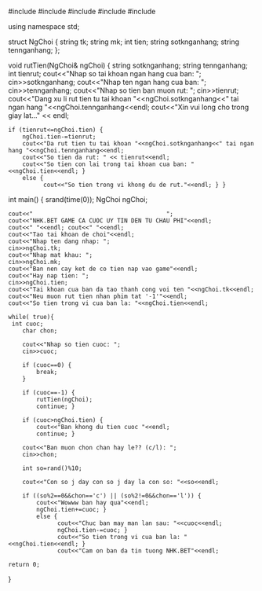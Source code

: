 #include <iostream>
#include <cstdlib>
#include <ctime>
#include <string>
#include <random>

using namespace std;

struct NgChoi {
    string tk;
    string mk;
    int tien;
    string sotknganhang;
    string tennganhang; };

void rutTien(NgChoi& ngChoi) {
    string sotknganhang;
    string tennganhang;
    int tienrut;
    cout<<"Nhap so tai khoan ngan hang cua ban: ";
    cin>>sotknganhang;
    cout<<"Nhap ten ngan hang cua ban: ";
    cin>>tennganhang;
    cout<<"Nhap so tien ban muon rut: ";
    cin>>tienrut;
    cout<<"Dang xu li rut tien tu tai khoan "<<ngChoi.sotknganhang<<" tai ngan hang "<<ngChoi.tennganhang<<endl;
    cout<<"Xin vui long cho trong giay lat..." << endl;

    if (tienrut<=ngChoi.tien) {
        ngChoi.tien-=tienrut;
        cout<<"Da rut tien tu tai khoan "<<ngChoi.sotknganhang<<" tai ngan hang "<<ngChoi.tennganhang<<endl;
        cout<<"So tien da rut: " << tienrut<<endl;
        cout<<"So tien con lai trong tai khoan cua ban: "<<ngChoi.tien<<endl; }
        else {
              cout<<"So tien trong vi khong du de rut."<<endl; } }

int main() {
    srand(time(0));
    NgChoi ngChoi;

    cout<<"                                      ";
    cout<<"NHK.BET GAME CA CUOC UY TIN DEN TU CHAU PHI"<<endl;
    cout<<" "<<endl; cout<<" "<<endl;
    cout<<"Tao tai khoan de choi"<<endl;
    cout<<"Nhap ten dang nhap: ";
    cin>>ngChoi.tk;
    cout<<"Nhap mat khau: ";
    cin>>ngChoi.mk;
    cout<<"Ban nen cay ket de co tien nap vao game"<<endl;
    cout<<"Hay nap tien: ";
    cin>>ngChoi.tien;
    cout<<"Tai khoan cua ban da tao thanh cong voi ten "<<ngChoi.tk<<endl;
    cout<<"Neu muon rut tien nhan phim tat '-1'"<<endl;
    cout<<"So tien trong vi cua ban la: "<<ngChoi.tien<<endl;

    while( true){
     int cuoc;
        char chon;

        cout<<"Nhap so tien cuoc: ";
        cin>>cuoc;

        if (cuoc==0) {
            break;
        }

        if (cuoc==-1) {
            rutTien(ngChoi);
            continue; }

        if (cuoc>ngChoi.tien) {
            cout<<"Ban khong du tien cuoc "<<endl;
            continue; }

        cout<<"Ban muon chon chan hay le?? (c/l): ";
        cin>>chon;

        int so=rand()%10;

        cout<<"Con so j day con so j day la con so: "<<so<<endl;

        if ((so%2==0&&chon=='c') || (so%2!=0&&chon=='l')) {
            cout<<"Wowww ban hay qua"<<endl;
            ngChoi.tien+=cuoc; }
            else {
                  cout<<"Chuc ban may man lan sau: "<<cuoc<<endl;
                  ngChoi.tien-=cuoc; }
                  cout<<"So tien trong vi cua ban la: "<<ngChoi.tien<<endl; }
                  cout<<"Cam on ban da tin tuong NHK.BET"<<endl;

    return 0;
}





